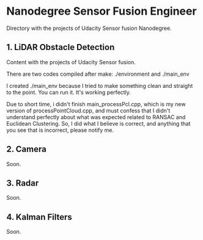 
 
# Nanodegree Sensor Fusion Engineer

Directory with the projects of Udacity Sensor fusion Nanodegree.

## 1. LiDAR Obstacle Detection

Content with the projects of Udacity Sensor fusion.

There are two codes compiled after make: ./environment and ./main_env

I created ./main_env because I tried to make something clean and straight to the point. You can run it. It's working perfectly.

Due to short time, i didn't finish main_processPcl.cpp, which is my new version of processPointCloud.cpp, and must confess that I didn't understand 
perfectly about what was expected related to RANSAC and Euclidean Clustering. So, I did what I believe is correct, and anything that you see that is 
incorrect, please notify me.


## 2. Camera

Soon.

## 3. Radar

Soon.

## 4. Kalman Filters

Soon.
